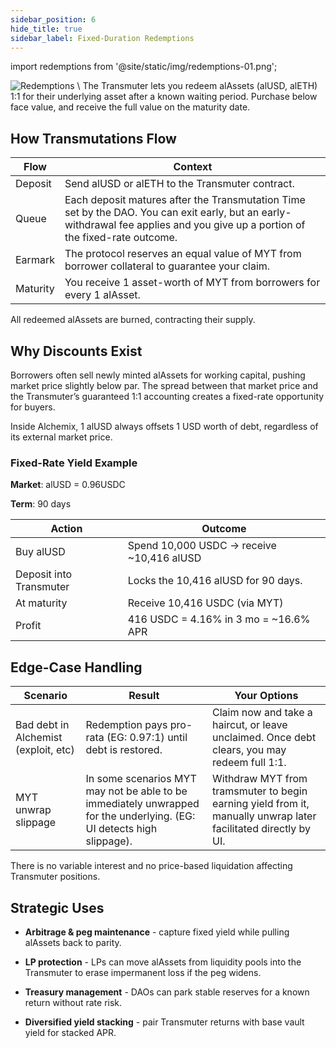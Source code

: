 ```yaml
---
sidebar_position: 6
hide_title: true
sidebar_label: Fixed-Duration Redemptions
---
```


import redemptions from '@site/static/img/redemptions-01.png';

<!-- TODO -->

<img src={redemptions} alt="Redemptions" class="banner-spacing" />
\
The Transmuter lets you redeem alAssets (alUSD, alETH) 1:1 for their underlying asset after a known waiting period. Purchase below face value, and receive the full value on the maturity date.

## How Transmutations Flow

| Flow     | Context                                                                                                                                                                        |
| -------- | ------------------------------------------------------------------------------------------------------------------------------------------------------------------------------ |
| Deposit  | Send alUSD or alETH to the Transmuter contract.                                                                                                                                |
| Queue    | Each deposit matures after the Transmutation Time set by the DAO. You can exit early, but an early-withdrawal fee applies and you give up a portion of the fixed-rate outcome. |
| Earmark  | The protocol reserves an equal value of MYT from borrower collateral to guarantee your claim.                                                                                  |
| Maturity | You receive 1 asset-worth of MYT from borrowers for every 1 alAsset.                                                                                                           |

All redeemed alAssets are burned, contracting their supply.

## Why Discounts Exist

Borrowers often sell newly minted alAssets for working capital, pushing market price slightly below par. The spread between that market price and the Transmuter’s guaranteed 1:1 accounting creates a fixed-rate opportunity for buyers.

Inside Alchemix, 1 alUSD always offsets 1 USD worth of debt, regardless of its external market price.

### Fixed-Rate Yield Example

**Market**: alUSD = 0.96USDC

**Term**: 90 days

| Action                  | Outcome                                    |
| ----------------------- | ------------------------------------------ |
| Buy alUSD               | Spend 10,000 USDC → receive \~10,416 alUSD |
| Deposit into Transmuter | Locks the 10,416 alUSD for 90 days.        |
| At maturity             | Receive 10,416 USDC (via MYT)              |
| Profit                  | 416 USDC = 4.16% in 3 mo = \~16.6% APR     |

## Edge-Case Handling

| Scenario                             | Result                                                                                                                | Your Options                                                                                                   |
| ------------------------------------ | --------------------------------------------------------------------------------------------------------------------- | -------------------------------------------------------------------------------------------------------------- |
| Bad debt in Alchemist (exploit, etc) | Redemption pays pro-rata (EG: 0.97:1) until debt is restored.                                                         | Claim now and take a haircut, or leave unclaimed. Once debt clears, you may redeem full 1:1.                   |
| MYT unwrap slippage                  | In some scenarios MYT may not be able to be immediately unwrapped for the underlying. (EG: UI detects high slippage). | Withdraw MYT from tramsmuter to begin earning yield from it, manually unwrap later facilitated directly by UI. |

There is no variable interest and no price-based liquidation affecting Transmuter positions.

## Strategic Uses

- **Arbitrage & peg maintenance** - capture fixed yield while pulling alAssets back to parity.

- **LP protection** - LPs can move alAssets from liquidity pools into the Transmuter to erase impermanent loss if the peg widens.

- **Treasury management** - DAOs can park stable reserves for a known return without rate risk.

- **Diversified yield stacking** - pair Transmuter returns with base vault yield for stacked APR.
